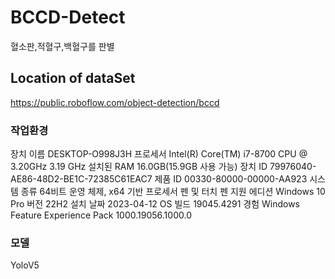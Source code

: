 # BCCD-Detect
혈소판,적혈구,백혈구를 판별
## Location of dataSet 
https://public.roboflow.com/object-detection/bccd
### 작업환경 
장치 이름	DESKTOP-O998J3H
프로세서	Intel(R) Core(TM) i7-8700 CPU @ 3.20GHz   3.19 GHz
설치된 RAM	16.0GB(15.9GB 사용 가능)
장치 ID	79976040-AE86-48D2-BE1C-72385C61EAC7
제품 ID	00330-80000-00000-AA923
시스템 종류	64비트 운영 체제, x64 기반 프로세서
펜 및 터치	펜 지원
에디션	Windows 10 Pro
버전	22H2
설치 날짜	‎2023-‎04-‎12
OS 빌드	19045.4291
경험	Windows Feature Experience Pack 1000.19056.1000.0
### 모델
YoloV5

##  


